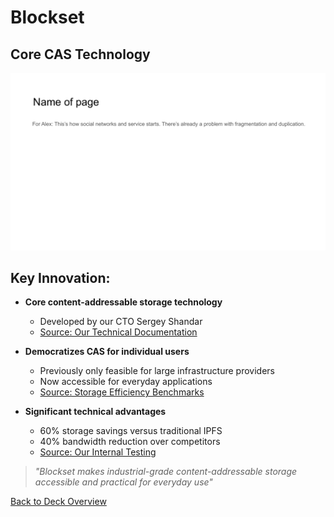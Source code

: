 # Blockset

## Core CAS Technology

![Blockset](../images/slide11.png)


## Key Innovation:

- **Core content-addressable storage technology**
  - Developed by our CTO Sergey Shandar
  - [Source: Our Technical Documentation]()

- **Democratizes CAS for individual users**
  - Previously only feasible for large infrastructure providers
  - Now accessible for everyday applications
  - [Source: Storage Efficiency Benchmarks]()

- **Significant technical advantages**
  - 60% storage savings versus traditional IPFS
  - 40% bandwidth reduction over competitors
  - [Source: Our Internal Testing]()

> *"Blockset makes industrial-grade content-addressable storage accessible and practical for everyday use"*


[Back to Deck Overview](../README.md)
